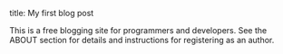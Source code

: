 title: My first blog post

This is a free blogging site for programmers
and developers. See the ABOUT section
for details and instructions
for registering as an author.

